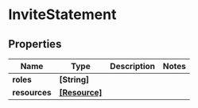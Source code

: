 # InviteStatement

## Properties

Name | Type | Description | Notes
------------ | ------------- | ------------- | -------------
**roles** | **[String]** |  | 
**resources** | [**[Resource]**](Resource.md) |  | 


